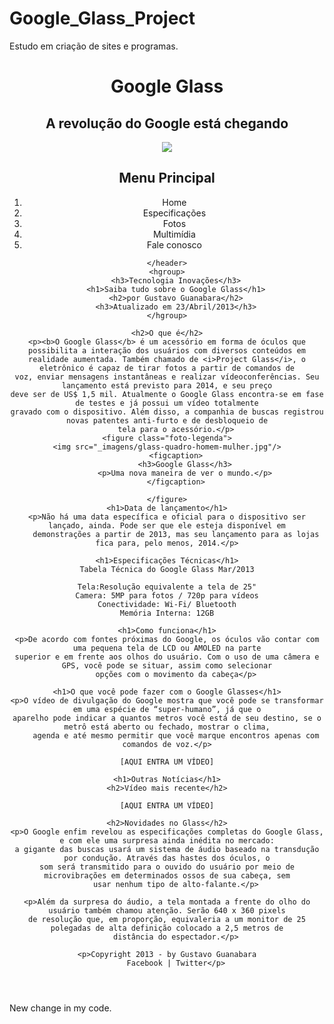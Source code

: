# Google_Glass_Project
Estudo em criação de sites e programas. 

<!DOCTYPE html>
<html lang="tp-br">
<head>
    <meta charset="UTF-8"/>
    <title>Tudo sobre google glass</title>
    <link rel="stylesheet" type="text/css" href="_css/estilo.css"/>

</head>
<body>
<div id="interface">
    <header id="cabecalho">
    <hgroup>
        <h1>Google Glass</h1>
        <h2>A revolução do Google está chegando</h2>
    </hgroup>

   <img src="_imagens/glass-oculos-preto-peq.png">
        <nav>
        <h1>Menu Principal</h1>
            <ol type="1">
                <li>Home</li>
                <li>Especificações</li>
                <li>Fotos</li>
                <li>Multimídia</li>
                <li>Fale conosco</li>
            </ol>
        </nav>

    </header>
    <hgroup>
        <h3>Tecnologia Inovações</h3>
        <h1>Saiba tudo sobre o Google Glass</h1>
        <h2>por Gustavo Guanabara</h2>
        <h3>Atualizado em 23/Abril/2013</h3>
    </hgroup>

    <h2>O que é</h2>
    <p><b>O Google Glass</b> é um acessório em forma de óculos que possibilita a interação dos usuários com diversos conteúdos em
    realidade aumentada. Também chamado de <i>Project Glass</i>, o eletrônico é capaz de tirar fotos a partir de comandos de
    voz, enviar mensagens instantâneas e realizar vídeoconferências. Seu lançamento está previsto para 2014, e seu preço
    deve ser de US$ 1,5 mil. Atualmente o Google Glass encontra-se em fase de testes e já possui um vídeo totalmente
    gravado com o dispositivo. Além disso, a companhia de buscas registrou novas patentes anti-furto e de desbloqueio de
        tela para o acessório.</p>
    <figure class="foto-legenda">
    <img src="_imagens/glass-quadro-homem-mulher.jpg"/>
        <figcaption>
            <h3>Google Glass</h3>
            <p>Uma nova maneira de ver o mundo.</p>
        </figcaption>

    </figure>
    <h1>Data de lançamento</h1>
    <p>Não há uma data específica e oficial para o dispositivo ser lançado, ainda. Pode ser que ele esteja disponível em
        demonstrações a partir de 2013, mas seu lançamento para as lojas fica para, pelo menos, 2014.</p>

    <h1>Especificações Técnicas</h1>
    Tabela Técnica do Google Glass Mar/2013

    Tela:Resolução equivalente a tela de 25"
    Camera: 5MP para fotos / 720p para vídeos
    Conectividade: Wi-Fi/ Bluetooth
    Memória Interna: 12GB

    <h1>Como funciona</h1>
    <p>De acordo com fontes próximas do Google, os óculos vão contar com uma pequena tela de LCD ou AMOLED na parte
    superior e em frente aos olhos do usuário. Com o uso de uma câmera e GPS, você pode se situar, assim como selecionar
        opções com o movimento da cabeça</p>

    <h1>O que você pode fazer com o Google Glasses</h1>
    <p>O vídeo de divulgação do Google mostra que você pode se transformar em uma espécie de “super-humano”, já que o
    aparelho pode indicar a quantos metros você está de seu destino, se o metrô está aberto ou fechado, mostrar o clima,
        agenda e até mesmo permitir que você marque encontros apenas com comandos de voz.</p>

    [AQUI ENTRA UM VÍDEO]

    <h1>Outras Notícias</h1>
    <h2>Vídeo mais recente</h2>

    [AQUI ENTRA UM VÍDEO]

    <h2>Novidades no Glass</h2>
    <p>O Google enfim revelou as especificações completas do Google Glass, e com ele uma surpresa ainda inédita no mercado:
    a gigante das buscas usará um sistema de áudio baseado na transdução por condução. Através das hastes dos óculos, o
    som será transmitido para o ouvido do usuário por meio de microvibrações em determinados ossos de sua cabeça, sem
        usar nenhum tipo de alto-falante.</p>

    <p>Além da surpresa do áudio, a tela montada a frente do olho do usuário também chamou atenção. Serão 640 x 360 pixels
    de resolução que, em proporção, equivaleria a um monitor de 25 polegadas de alta definição colocado a 2,5 metros de
        distância do espectador.</p>

    <p>Copyright 2013 - by Gustavo Guanabara
        Facebook | Twitter</p>
</div>
</body>
</html>

New change in my code.
